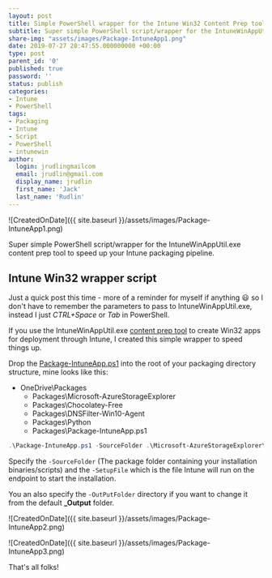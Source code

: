 ```yaml
---
layout: post
title: Simple PowerShell wrapper for the Intune Win32 Content Prep tool exe
subtitle: Super simple PowerShell script/wrapper for the IntuneWinAppUtil.exe content prep tool to speed up your Intune packaging pipeline
share-img: "assets/images/Package-IntuneApp1.png"
date: 2019-07-27 20:47:55.000000000 +00:00
type: post
parent_id: '0'
published: true
password: ''
status: publish
categories:
- Intune
- PowerShell
tags:
- Packaging
- Intune
- Script
- PowerShell
- intunewin
author:
  login: jrudlingmailcom
  email: jrudlin@gmail.com
  display_name: jrudlin
  first_name: 'Jack'
  last_name: 'Rudlin'
---
```


![CreatedOnDate]({{ site.baseurl }}/assets/images/Package-IntuneApp1.png)

Super simple PowerShell script/wrapper for the IntuneWinAppUtil.exe content prep tool to speed up your Intune packaging pipeline.

## Intune Win32 wrapper script

Just a quick post this time - more of a reminder for myself if anything :smiley: so I don't have to remember the parameters to pass to IntuneWinAppUtil.exe, instead I just _CTRL+Space_ or _Tab_ in PowerShell.

If you use the IntuneWinAppUtil.exe [content prep tool](https://github.com/Microsoft/Microsoft-Win32-Content-Prep-Tool) to create Win32 apps for deployment through Intune, I created this simple wrapper to speed things up.

Drop the [Package-IntuneApp.ps1](https://github.com/jrudlin/Intune/blob/master/Package-IntuneApp.ps1) into the root of your packaging directory structure, mine looks like this:

- OneDrive\Packages
  - Packages\Microsoft-AzureStorageExplorer
  - Packages\Chocolatey-Free
  - Packages\DNSFilter-Win10-Agent
  - Packages\Python
  - Packages\Package-IntuneApp.ps1

```powershell
.\Package-IntuneApp.ps1 -SourceFolder .\Microsoft-AzureStorageExplorer\ -SetupFile Install-AzStorageExplorer-Choco.ps1
```

Specify the `-SourceFolder` (The package folder containing your installation binaries/scripts) and the `-SetupFile` which is the file Intune will run on the endpoint to start the installation.

You an also specify the `-OutPutFolder` directory if you want to change it from the default **_Output** folder.

![CreatedOnDate]({{ site.baseurl }}/assets/images/Package-IntuneApp2.png)

![CreatedOnDate]({{ site.baseurl }}/assets/images/Package-IntuneApp3.png)

That's all folks!